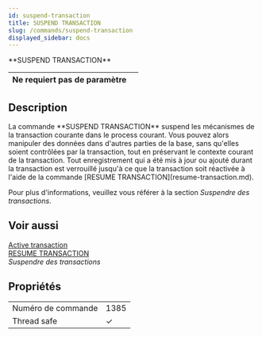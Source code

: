 ```yaml
---
id: suspend-transaction
title: SUSPEND TRANSACTION
slug: /commands/suspend-transaction
displayed_sidebar: docs
---
```


<!--REF #_command_.SUSPEND TRANSACTION.Syntax-->**SUSPEND TRANSACTION**<!-- END REF-->
<!--REF #_command_.SUSPEND TRANSACTION.Params-->
| Ne requiert pas de paramètre |  |
| --- | --- |

<!-- END REF-->

## Description 

<!--REF #_command_.SUSPEND TRANSACTION.Summary-->La commande **SUSPEND TRANSACTION** suspend les mécanismes de la transaction courante dans le process courant.<!-- END REF--> Vous pouvez alors manipuler des données dans d'autres parties de la base, sans qu'elles soient contrôlées par la transaction, tout en préservant le contexte courant de la transaction. Tout enregistrement qui a été mis à jour ou ajouté durant la transaction est verrouillé jusqu'à ce que la transaction soit réactivée à l'aide de la commande [RESUME TRANSACTION](resume-transaction.md).

Pour plus d'informations, veuillez vous référer à la section *Suspendre des transactions*. 

## Voir aussi 

[Active transaction](active-transaction.md)  
[RESUME TRANSACTION](resume-transaction.md)  
*Suspendre des transactions*  

## Propriétés

|  |  |
| --- | --- |
| Numéro de commande | 1385 |
| Thread safe | &check; |


